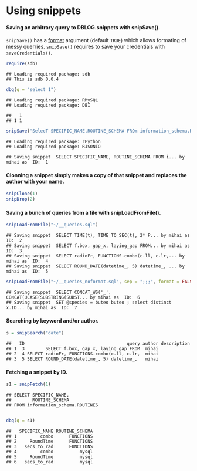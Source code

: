 Using snippets
==============

#### Saving an arbitrary query to DBLOG.snippets with snipSave().

`snipSave()` has a [format](https://github.com/andialbrecht/sqlparse/) argument (default `TRUE`) which allows formating of messy querries. 
`snipSave()` requires to save your credentials with `saveCredentials()`.


```r
require(sdb)
```

```
## Loading required package: sdb
## This is sdb 0.0.4
```

```r
dbq(q = "select 1")
```

```
## Loading required package: RMySQL
## Loading required package: DBI
```

```
##   1
## 1 1
```




```r
snipSave("SelecT SPECIFIC_NAME,ROUTINE_SCHEMA FROm information_schema.ROUTINES ")
```

```
## Loading required package: rPython
## Loading required package: RJSONIO
```

```
## Saving snippet  SELECT SPECIFIC_NAME, ROUTINE_SCHEMA FROM i... by mihai as  ID:  1
```


#### Clonning a snippet simply makes a copy of that snippet and replaces the author with your name.

```r
snipClone(1)
snipDrop(2)
```


#### Saving a bunch of queries from a file with snipLoadFromFile().

```r
snipLoadFromFile("~/__queries.sql")
```

```
## Saving snippet  SELECT TIME(t), TIME_TO_SEC(t), 2* P... by mihai as  ID:  2 
## Saving snippet  SELECT f.box, gap_x, laying_gap FROM... by mihai as  ID:  3 
## Saving snippet  SELECT radioFr, FUNCTIONS.combo(c.ll, c.lr,... by mihai as  ID:  4 
## Saving snippet  SELECT ROUND_DATE(datetime_, 5) datetime_, ... by mihai as  ID:  5
```

```r
snipLoadFromFile("~/__queries_noformat.sql", sep = ";;;", format = FALSE)
```

```
## Saving snippet  SELECT CONCAT_WS('_', CONCAT(UCASE(SUBSTRING(SUBST... by mihai as  ID:  6 
## Saving snippet  SET @species = buteo buteo ; select distinct x.ID... by mihai as  ID:  7
```




#### Searching by keyword and/or author.

```r
s = snipSearch("date")
```

```
##   ID                                       query author description
## 1  3        SELECT f.box, gap_x, laying_gap FROM  mihai            
## 2  4 SELECT radioFr, FUNCTIONS.combo(c.ll, c.lr,  mihai            
## 3  5 SELECT ROUND_DATE(datetime_, 5) datetime_,   mihai
```


#### Fetching a snippet by ID.

```r
s1 = snipFetch(1)
```

```
## SELECT SPECIFIC_NAME,
##        ROUTINE_SCHEMA
## FROM information_schema.ROUTINES
```

```r

dbq(q = s1)
```

```
##   SPECIFIC_NAME ROUTINE_SCHEMA
## 1         combo      FUNCTIONS
## 2     RoundTime      FUNCTIONS
## 3   secs_to_rad      FUNCTIONS
## 4         combo          mysql
## 5     RoundTime          mysql
## 6   secs_to_rad          mysql
```







